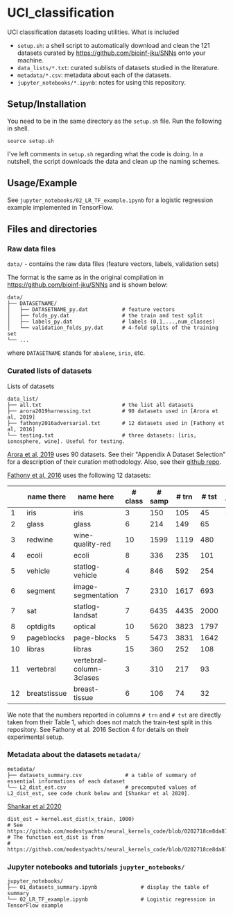 # UCI_classification

UCI classification datasets loading utilities. What is included 

- `setup.sh`: a shell script to automatically download and clean the 121 datasets curated by https://github.com/bioinf-jku/SNNs onto your machine.
- `data_lists/*.txt`: curated sublists of datasets studied in the literature.
- `metadata/*.csv`: metadata about each of the datasets.
- `jupyter_notebooks/*.ipynb`: notes for using this repository.

## Setup/Installation

You need to be in the same directory as the `setup.sh` file. Run the following in shell.

```
source setup.sh
```

I've left comments in `setup.sh` regarding what the code is doing. In a nutshell, the script downloads the data and clean up the naming schemes.


## Usage/Example

See `jupyter_notebooks/02_LR_TF_example.ipynb` for a logistic regression example implemented in TensorFlow.


## Files and directories


### Raw data files

`data/` - contains the raw data files (feature vectors, labels, validation sets)

The format is the same as in the original compilation in https://github.com/bioinf-jku/SNNs and is shown below:

```
data/
├── DATASETNAME/
│   ├── DATASETNAME_py.dat           # feature vectors
│   ├── folds_py.dat                 # the train and test split
│   ├── labels_py.dat                # labels (0,1,...,num_classes)
│   └── validation_folds_py.dat      # 4-fold splits of the training set
└── ...
```

where `DATASETNAME` stands for `abalone`, `iris`, etc.

### Curated lists of datasets

Lists of datasets

```
data_list/
├── all.txt                          # the list all datasets
├── arora2019harnessing.txt          # 90 datasets used in [Arora et al, 2019]
├── fathony2016adversarial.txt       # 12 datasets used in [Fathony et al, 2016]
└── testing.txt                      # three datasets: [iris, ionosphere, wine]. Useful for testing.
```

[Arora et al, 2019](https://arxiv.org/abs/1910.01663) uses 90 datasets. See their "Appendix A Dataset Selection" for a description of their curation methodology. Also, see their [github repo](https://github.com/LeoYu/neural-tangent-kernel-UCI).

[Fathony et al, 2016](https://proceedings.neurips.cc/paper/2016/hash/ad13a2a07ca4b7642959dc0c4c740ab6-Abstract.html) uses the following 12 datasets:

|    | name there   | name here                | # class | # samp | # trn | # tst | # feat |
|----|--------------|--------------------------|---------|--------|-------|-------|--------|
|  1 | iris         | iris                     |       3 |    150 |   105 |    45 |      4 |
|  2 | glass        | glass                    |       6 |    214 |   149 |    65 |      9 |
|  3 | redwine      | wine-quality-red         |      10 |   1599 |  1119 |   480 |     11 |
|  4 | ecoli        | ecoli                    |       8 |    336 |   235 |   101 |      7 |
|  5 | vehicle      | statlog-vehicle          |       4 |    846 |   592 |   254 |     18 |
|  6 | segment      | image-segmentation       |       7 |   2310 |  1617 |   693 |     19 |
|  7 | sat          | statlog-landsat          |       7 |   6435 |  4435 |  2000 |     36 |
|  8 | optdigits    | optical                  |      10 |   5620 |  3823 |  1797 |     64 |
|  9 | pageblocks   | page-blocks              |       5 |   5473 |  3831 |  1642 |     10 |
| 10 | libras       | libras                   |      15 |    360 |   252 |   108 |     90 |
| 11 | vertebral    | vertebral-column-3clases |       3 |    310 |   217 |    93 |      6 |
| 12 | breatstissue | breast-tissue            |       6 |    106 |    74 |    32 |      9 |

We note that the numbers reported in columns `# trn` and `# tst` are directly taken from their Table 1, which does not match the train-test split in this repository. See Fathony et al. 2016 Section 4 for details on their experimental setup.



### Metadata about the datasets `metadata/`

```
metadata/
├── datasets_summary.csv              # a table of summary of essential informations of each dataset
└── L2_dist_est.csv                   # precomputed values of L2_dist_est, see code chunk below and [Shankar et al 2020].
```    

[Shankar et al 2020](http://proceedings.mlr.press/v119/shankar20a/shankar20a.pdf)

```
dist_est = kernel.est_dist(x_train, 1000)
# See https://github.com/modestyachts/neural_kernels_code/blob/0202718ce8da87f7c1682a6fd87f0caeeaba0859/UCI/UCI.py#L80
# The function est_dist is from 
# https://github.com/modestyachts/neural_kernels_code/blob/0202718ce8da87f7c1682a6fd87f0caeeaba0859/UCI/kernel.py
```

### Jupyter notebooks and tutorials `jupyter_notebooks/`


```
jupyter_notebooks/
├── 01_datasets_summary.ipynb              # display the table of summary
└── 02_LR_TF_example.ipynb                 # Logistic regression in TensorFlow example
```
